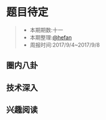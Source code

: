 # 题目待定

> - 本期期数:十一
> - 本期整理:[@hefan](https://github.com/ctocto)
> - 周报时间:2017/9/4~2017/9/8 

## 圈内八卦


## 技术深入


## 兴趣阅读
